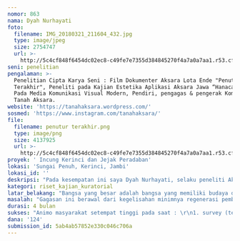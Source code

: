 ```yaml
---
nomor: 863
nama: Dyah Nurhayati
foto:
  filename: IMG_20180321_211604_432.jpg
  type: image/jpeg
  size: 2754747
  url: >-
    http://5c4cf848f6454dc02ec8-c49fe7e7355d384845270f4a7a0a7aa1.r53.cf2.rackcdn.com/58ab93ba-f761-4910-ae7e-1c2c462c65aa/IMG_20180321_211604_432.jpg
seni: penelitian
pengalaman: >-
  Penelitian Cipta Karya Seni : Film Dokumenter Aksara Lota Ende "Penutur
  Terakhir", Peneliti pada Kajian Estetika Aplikasi Aksara Jawa “Hanacaraka”
  Pada Media Komunikasi Visual Modern, Pendiri, pengagas & pengerak Komunitas
  Tanah Aksara.
website: 'https://tanahaksara.wordpress.com/'
sosmed: 'https://www.instagram.com/tanahaksara/'
file:
  filename: penutur terakhir.png
  type: image/png
  size: 4137925
  url: >-
    http://5c4cf848f6454dc02ec8-c49fe7e7355d384845270f4a7a0a7aa1.r53.cf2.rackcdn.com/ca707100-5f03-4e5e-b929-b13de5732dd7/penutur%20terakhir.png
proyek: ' Incung Kerinci dan Jejak Peradaban'
lokasi: 'Sungai Penuh, Kerinci, Jambi'
lokasi_id: ''
deskripsi: "Pada kesempatan ini saya Dyah Nurhayati, selaku peneliti Aksara daerah di nusantara (sebelumnya telah meneliti Aksara Lota di Ende, Aksara Hanacaraka di Yogyakarta dan Aksara Kaganga atau Sunda di Bandung). Mencoba mengarsipkan kembali kekayaan budaya nusantara (khususnya aksara daerah di nusantara) melalui beragam media komunikasi, salah satunya film pendek dokumenter. Hal ini bertujuan agar mudah diterima dan dipahami oleh masyarakat pada umumnya. Media film merupakan media pembelajaran yang memberi pengaruh besar bagi anak (dalam hal ini generasi penerus atau generasi milenial) dan era saat ini media film, merupakan senjata paling ampuh untuk mempengaruhi pemikiran orang. \r\n\r\nProyek Film Dokumenter ini akan berlokasi di Sungai Penuh, Kerinci, Jambi, Sumatera. Melalui 2 (dua) tahapan : riset awal, riset akhir & produksi. Melibatkan 4 – 5 orang untuk tim produksi. Melibatkan tokoh masyarakat setempat; yang mampu membaca dan menulis Incung (local champion) sebagai subyek utama pada film dokumenter ini serta anak muda warga setempat; yang tertarik dengan keberadaan Incung sebagai subyek pendukung (perwakilan generasi milenial saat ini), keduanya sebagai agent of change bagi generasi penerus lainnya. Metode dokumenter dipilih, sebagai cara mendokumentasikan kenyataan atau menampilkan kembali fakta yang ada dalam kehidupan (target dalam proyek ini adanya data asli terkait naskah kuno yang didalamnya terdapat unsur Aksara Incung). \r\n"
kategori: riset_kajian_kuratorial
latar_belakang: "Bangsa yang besar adalah bangsa yang memiliki budaya dan bahasa sebagai identitasnya. Indonesia adalah negeri terdiri dari gugusan kepulauan nusantara. Tentunya, hal ini merupakan kekayaan bangsa karena memiliki banyak suku bangsa. Suku di gugus kepulauan Indonesia tentu memiliki aksara dan bahasa tertentu. Misalnya, Suku Kerinci memiliki peradaban dan kebudayaan sejak dulu sehingga menjadi kekhasan tersendiri. Salah satunya adalah penggunaan bahasa Kerinci, termasuk didalamnya Aksara Incung. Aksara Incung, merupakan Aksara yang sudah digunakan oleh masyarakat Suku Kerinci (salah satu suku tertua yang mendiami Pulau Sumatera bagian tengah) sejak berabad-abad lalu, sekitar pada abad ke-4 Masehi. \r\n\r\nPada awalnya, Aksara incung ditulis dengan sejenis benda runcing yang guratannya mirip dengan tulisan paku aksara Babilonia kuno. Bentuk grafis aksara Incung diidentifikasi hampir mirip dengan aksara daerah Sumatra lainnya seperti Batak, Rejang, dan Lampung. Penggunaan tulisan ini juga telah menyebar ke wilayah Lampung dan Rejang. Jejak peradaban sejarah orang Kerinci dalam pemakaian aksara maupun fonetis bahasanya masih dalam pengaruh lingkungan alam dan budaya lokal Kerinci. \r\n\r\nOleh karena itu, selain menarik untuk dikaji dan untuk meminimalisir kebudayaan lokal Kerinci yang hampir ter-lupakan, perlu adanya upaya revitalisasi dan seharusnya memperoleh perhatian khusus agar tetap lestari di bumi Kerinci.\r\n"
masalah: "Gagasan ini berawal dari kegelisahan minimnya regenerasi pembaca Aksara Incung Kerinci (Aksara Incung terdapat di Kabupaten Kerinci Provinsi Jambi, satu-satunya daerah yang memiliki aksara sendiri di Sumatera bagian tengah), menyebabkan resiko kehilangan bahkan kepunahan aksara itu. Kehadiran pemerintah pula terasa kurang dalam mempertahankan Incung. Ditambah, tergesernya minat anak muda mendalami huruf Arab maupun huruf Korea ketimbang mempelajari Aksara Incung sebagai tulisan asli masyarakat Kerinci. \r\n\r\nProyek ini bertujuan untuk mengembalikan popularitas dan meningkatkan minat masyarakat, terutama anak muda untuk mempelajari Aksara Incung Kerinci, melalui media film pendek dokumenter yang dikemas dengan epic (melibatkan generasi muda sebagai agent of change untuk gerakan Incung untuk Indonesia) sehingga mudah dipahami oleh masyarakat. \r\n"
durasi: 4 bulan
sukses: "Animo masyarakat setempat tinggi pada saat : \r\n1. survey (terkait riset data awal sampai akhir dan nara sumber terkait) hal ini memudahkan peneliti dan crew\r\n2. Proses produksi (SDM baik subyek maupun crew yang dapat bekerjasama dengan baik selama proses berlangsung)\r\n3. Pasca produksi atau setelah hasil film selesai. Animo masyarakat tinggi untuk menonton secara masal, khususnya di lokasi setempat dalam hal ini Sungai Penuh, Kerinci, Jambi.\r\n4. Pasca produksi. Adanya generasi penerus yang akan mempelajari Aksara Incung dan adanya praktek produk desain Aksara incung pada media komunikasi yang lainnya. \r\n"
dana: '124'
submission_id: 5ab4ab57852e330c046c706a
---
```

